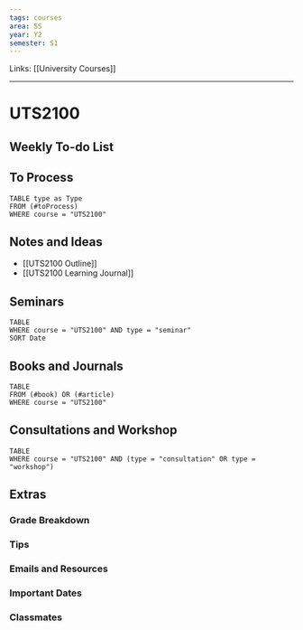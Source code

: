 ```yaml
---
tags: courses
area: SS
year: Y2
semester: S1
---
```

Links: [[University Courses]]
___
# UTS2100

## Weekly To-do List

## To Process
```dataview
TABLE type as Type
FROM (#toProcess) 
WHERE course = "UTS2100"
```

## Notes and Ideas
- [[UTS2100 Outline]]
- [[UTS2100 Learning Journal]]

## Seminars
```dataview
TABLE
WHERE course = "UTS2100" AND type = "seminar"
SORT Date
```

## Books and Journals
```dataview
TABLE
FROM (#book) OR (#article)
WHERE course = "UTS2100" 
```

## Consultations and Workshop
```dataview
TABLE
WHERE course = "UTS2100" AND (type = "consultation" OR type = "workshop")
```

## Extras
### Grade Breakdown
### Tips
### Emails and Resources
### Important Dates
### Classmates